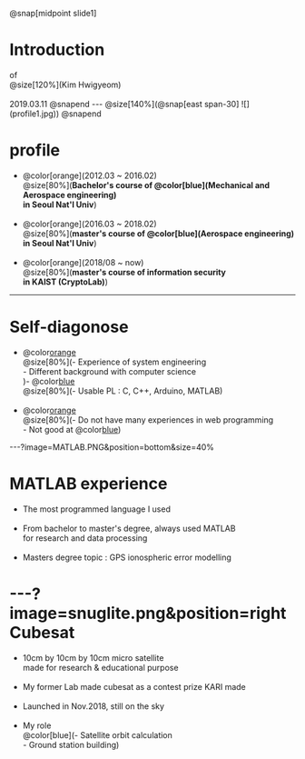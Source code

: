 

@snap[midpoint slide1]
<h1>Introduction</h1>
of<br>
@size[120%](Kim Hwigyeom)
<br><br>
2019.03.11
@snapend
---
@size[140%](@snap[east span-30]
![](profile1.jpg))
@snapend


profile
================

* @color[orange](2012.03 ~ 2016.02)<br>@size[80%](**Bachelor's course of @color[blue](Mechanical and Aerospace engineering) <br>         in Seoul Nat'l Univ**)
<br><br>
* @color[orange](2016.03 ~ 2018.02)<br>@size[80%](**master's course of @color[blue](Aerospace engineering) <br>         in Seoul Nat'l Univ**)
<br><br>
* @color[orange](2018/08 ~    now)<br>@size[80%](**master's course of information security <br>        in KAIST (CryptoLab)**)

---

Self-diagonose
=================
* @color[orange](**Strength**)<br>
@size[80%](- Experience of system engineering<br>- Different background with computer science<br>)- @color[blue](**PASSION**)<br>
@size[80%](- Usable PL : C, C++, Arduino, MATLAB)<br><br>
* @color[orange](**Weakness**)<br>
@size[80%](- Do not have many experiences in web programming<br>- Not good at  @color[blue](**PYTHON**))


---?image=MATLAB.PNG&position=bottom&size=40%

MATLAB experience
=================
* The most programmed language I used<br><br>
* From bachelor to master's degree, always used MATLAB<br> for research and data processing<br><br>
* Masters degree topic : GPS ionospheric error modelling

---?image=snuglite.png&position=right
Cubesat
==============
* 10cm by 10cm by 10cm micro satellite<br>made for research & educational purpose<br><br>
* My former Lab made cubesat as a contest prize KARI made<br><br>
* Launched in Nov.2018, still on the sky<br><br>
* My role<br>@color[blue](- Satellite orbit calculation<br>- Ground station building)
